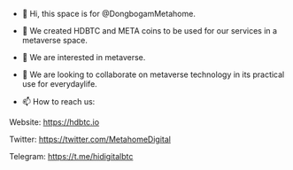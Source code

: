 - 👋 Hi, this space is for @DongbogamMetahome.
  
- 👀 We created HDBTC and META coins to be used for our services in a metaverse space.
  
- 🌱 We are interested in metaverse.
  
- 💞️ We are looking to collaborate on metaverse technology in its practical use for everydaylife.
  
- 📫 How to reach us:
  
Website: https://hdbtc.io

Twitter: https://twitter.com/MetahomeDigital

Telegram: https://t.me/hidigitalbtc

<!---
Metahome2022/Metahome2022 is a ✨ special ✨ repository because its `README.md` (this file) appears on your GitHub profile.
You can click the Preview link to take a look at your changes.
--->
